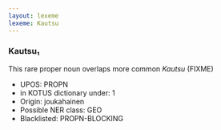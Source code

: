 ```yaml
---
layout: lexeme
lexeme: Kautsu
---
```


###  Kautsu₁

This rare proper noun overlaps more common *Kautsu* (FIXME)
* UPOS:  PROPN
* in KOTUS dictionary under:  1
* Origin:  joukahainen
* Possible NER class:  GEO
* Blacklisted:  PROPN-BLOCKING

